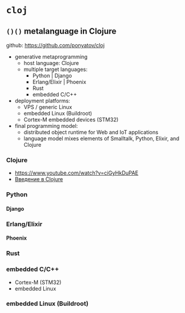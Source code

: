 #  `cloj`
## `()()` metalanguage in Clojure

github: https://github.com/ponyatov/cloj

* generative metaprogramming
    * host language: Clojure
    * multiple target languages:
        * Python | Django
        * Erlang/Elixir | Phoenix
        * Rust
        * embedded C/C++
* deployment platforms:
    * VPS / generic Linux
    * embedded Linux (Buildroot)
    * Cortex-M embedded devices (STM32)
* final programming model:
    * distributed object runtime for Web and IoT applications
    * language model mixes elements of Smalltalk, Python, Elixir, and Clojure

### Clojure

* https://www.youtube.com/watch?v=ciGyHkDuPAE
* [Введение в Clojure](http://alexott.net/ru/clojure/clojure-intro/)

###  Python
#### Django

###  Erlang/Elixir
#### Phoenix

### Rust

### embedded C/C++

* Cortex-M (STM32)
* embedded Linux

### embedded Linux (Buildroot)
